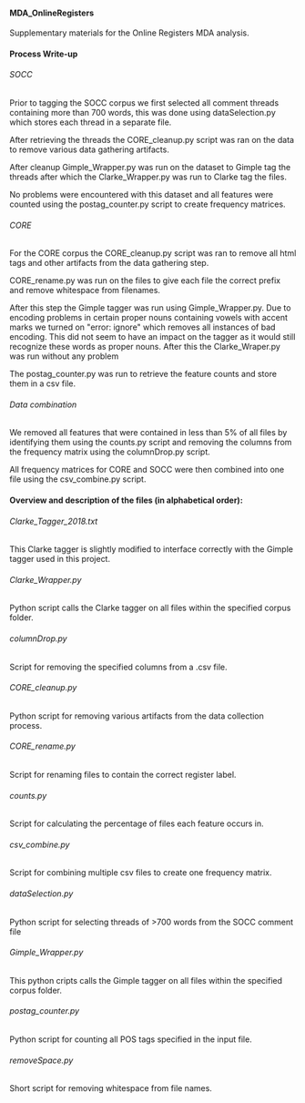 #### MDA\_OnlineRegisters

Supplementary materials for the Online Registers MDA analysis.

#### Process Write-up

###### SOCC
Prior to tagging the SOCC corpus we first selected all comment threads containing more than 700 words, this was done using dataSelection.py which stores each thread in a separate file.

After retrieving the threads the CORE\_cleanup.py script was ran on the data to remove various data gathering artifacts.

After cleanup Gimple\_Wrapper.py was run on the dataset to Gimple tag the threads after which the Clarke\_Wrapper.py was run to Clarke tag the files.

No problems were encountered with this dataset and all features were counted using the postag_counter.py script to create frequency matrices.

###### CORE
For the CORE corpus the CORE_cleanup.py script was ran to remove all html tags and other artifacts from the data gathering step.

CORE\_rename.py was run on the files to give each file the correct prefix and remove whitespace from filenames.

After this step the Gimple tagger was run using Gimple\_Wrapper.py. Due to encoding problems in certain proper nouns containing vowels with accent marks we turned on "error: ignore" which removes all instances of bad encoding. This did not seem to have an impact on the tagger as it would still recognize these words as proper nouns. After this the Clarke\_Wraper.py was run without any problem

The postag_counter.py was run to retrieve the feature counts and store them in a csv file.

###### Data combination

We removed all features that were contained in less than 5% of all files by identifying them using the counts.py script and removing the columns from the frequency matrix using the columnDrop.py script.

All frequency matrices for CORE and SOCC were then combined into one file using the csv_combine.py script.

#### Overview and description of the files (in alphabetical order):

###### Clarke\_Tagger\_2018.txt

This Clarke tagger is slightly modified to interface correctly with the Gimple tagger used in this project.

###### Clarke\_Wrapper.py

Python script calls the Clarke tagger on all files within the specified corpus folder.

###### columnDrop.py 

Script for removing the specified columns from a .csv file.

###### CORE\_cleanup.py

Python script for removing various artifacts from the data collection process.

###### CORE\_rename.py

Script for renaming files to contain the correct register label.

###### counts.py

Script for calculating the percentage of files each feature occurs in.

###### csv\_combine.py

Script for combining multiple csv files to create one frequency matrix.

###### dataSelection.py

Python script for selecting threads of >700 words from the SOCC comment file

###### Gimple\_Wrapper.py

This python cripts calls the Gimple tagger on all files within the specified corpus folder.

###### postag\_counter.py

Python script for counting all POS tags specified in the input file.

###### removeSpace.py

Short script for removing whitespace from file names.
